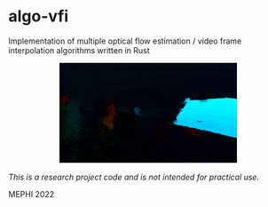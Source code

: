 # algo-vfi

Implementation of multiple optical flow estimation / video frame interpolation algorithms written in Rust

<p align="center">
  <img src="https://github.com/GregoryKogan/GregoryKogan/blob/main/readme_assets/flow.gif" />
<p/>

*This is a research project code and is not intended for practical use.*

MEPHI 2022
